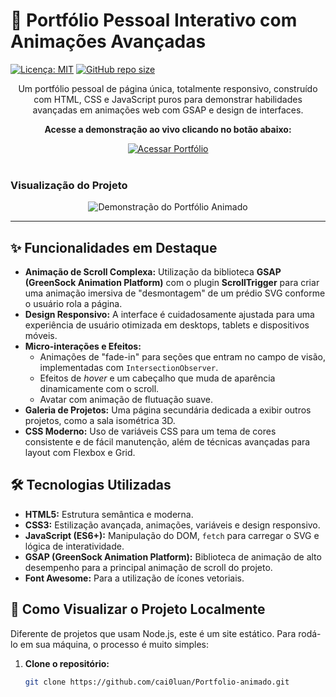 # 🚀 Portfólio Pessoal Interativo com Animações Avançadas

[![Licença: MIT](https://img.shields.io/badge/Licença-MIT-blue.svg)](https://opensource.org/licenses/MIT)
[![GitHub repo size](https://img.shields.io/github/repo-size/cai0luan/Portfolio-animado)](https://github.com/cai0luan/Portfolio-animado)

<p align="center">
  Um portfólio pessoal de página única, totalmente responsivo, construído com HTML, CSS e JavaScript puros para demonstrar habilidades avançadas em animações web com GSAP e design de interfaces.
</p>

<div align="center">

**Acesse a demonstração ao vivo clicando no botão abaixo:**

<a href="https://cai0luan.github.io/Portfolio-animado/" target="_blank">
  <img src="https://img.shields.io/badge/Ver%20Portfólio-Online-blue?style=for-the-badge&logo=vercel" alt="Acessar Portfólio"/>
</a>

</div>

<br>

### Visualização do Projeto
<p align="center">
  <img src="./preview.gif" alt="Demonstração do Portfólio Animado">
</p>

---

## ✨ Funcionalidades em Destaque

*   **Animação de Scroll Complexa:** Utilização da biblioteca **GSAP (GreenSock Animation Platform)** com o plugin **ScrollTrigger** para criar uma animação imersiva de "desmontagem" de um prédio SVG conforme o usuário rola a página.
*   **Design Responsivo:** A interface é cuidadosamente ajustada para uma experiência de usuário otimizada em desktops, tablets e dispositivos móveis.
*   **Micro-interações e Efeitos:**
    *   Animações de "fade-in" para seções que entram no campo de visão, implementadas com `IntersectionObserver`.
    *   Efeitos de *hover* e um cabeçalho que muda de aparência dinamicamente com o scroll.
    *   Avatar com animação de flutuação suave.
*   **Galeria de Projetos:** Uma página secundária dedicada a exibir outros projetos, como a sala isométrica 3D.
*   **CSS Moderno:** Uso de variáveis CSS para um tema de cores consistente e de fácil manutenção, além de técnicas avançadas para layout com Flexbox e Grid.

## 🛠️ Tecnologias Utilizadas

- **HTML5:** Estrutura semântica e moderna.
- **CSS3:** Estilização avançada, animações, variáveis e design responsivo.
- **JavaScript (ES6+):** Manipulação do DOM, `fetch` para carregar o SVG e lógica de interatividade.
- **GSAP (GreenSock Animation Platform):** Biblioteca de animação de alto desempenho para a principal animação de scroll do projeto.
- **Font Awesome:** Para a utilização de ícones vetoriais.

## 🚀 Como Visualizar o Projeto Localmente

Diferente de projetos que usam Node.js, este é um site estático. Para rodá-lo em sua máquina, o processo é muito simples:

1. **Clone o repositório:**
   ```bash
   git clone https://github.com/cai0luan/Portfolio-animado.git
